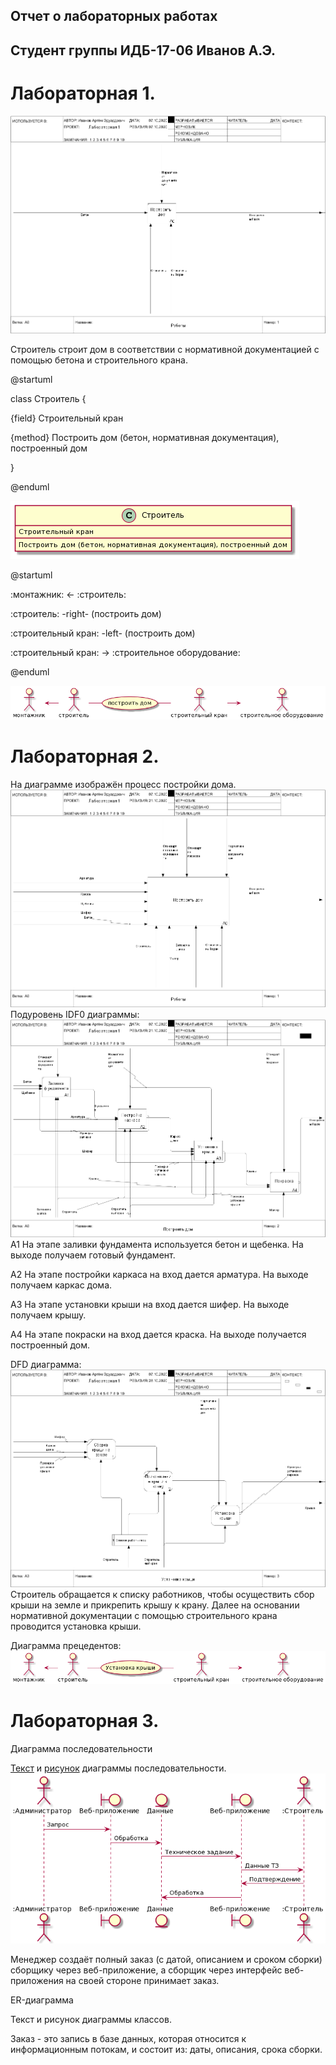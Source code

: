 ## Отчет о лабораторных работах
## Cтудент группы ИДБ-17-06 Иванов А.Э.
# Лабораторная 1. 
![](https://github.com/Artyom-Ivanov627/labs/blob/main/lab1/model.png)

Строитель строит дом в соответствии с нормативной документацией с помощью бетона и строительного крана.

@startuml

class Строитель {

  {field} Строительный кран
  
  {method} Построить дом (бетон, нормативная документация), построенный дом
  
}

@enduml

![Рисунок](https://github.com/Artyom-Ivanov627/labs/blob/main/lab1/uml.png)

@startuml

:монтажник: <- :строитель:

:строитель: -right- (построить дом)

:строительный кран: -left- (построить дом)

:строительный кран: -> :строительное оборудование:

@enduml

![Рисунок](https://github.com/Artyom-Ivanov627/labs/blob/main/lab1/class.png)

# Лабораторная 2.
На диаграмме изображён процесс постройки дома.
![](https://github.com/Artyom-Ivanov627/labs/blob/main/lab2/Диаграмма.png)
Подуровень IDF0 диаграммы:
![](https://github.com/Artyom-Ivanov627/labs/blob/main/lab2/model%20(1).png)
А1 На этапе заливки фундамента используется бетон и щебенка. На выходе получаем готовый фундамент.

А2 На этапе постройки каркаса на вход дается арматура. На выходе получаем каркас дома.

А3 На этапе установки крыши на вход дается шифер. На выходе получаем крышу.

А4 На этапе покраски на вход дается краска. На выходе получается построенный дом.

DFD диаграмма:
![](https://github.com/Artyom-Ivanov627/labs/blob/main/lab2/model.png)
Строитель обращается к списку работников, чтобы осуществить сбор крыши на земле и прикрепить крышу к крану. Далее на основании нормативной документации с помощью строительного крана проводится установка крыши.

Диаграмма прецедентов:
![](https://github.com/Artyom-Ivanov627/labs/blob/main/lab2/class.png)

# Лабораторная 3.
Диаграмма последовательности

[Текст](https://github.com/Artyom-Ivanov627/labs/blob/main/lab3/Код%20UML.txt) и [рисунок](https://github.com/Artyom-Ivanov627/labs/blob/main/lab3/UML.png) диаграммы последовательности.
![](https://github.com/Artyom-Ivanov627/labs/blob/main/lab3/UML.png)

Менеджер создаёт полный заказ (с датой, описанием и сроком сборки) сборщику через веб-приложение, а сборщик через интерфейс веб-приложения на своей стороне принимает заказ.

ER-диаграмма

Текст и рисунок диаграммы классов.

Заказ - это запись в базе данных, которая относится к информационным потокам, и состоит из: даты, описания, срока сборки.
